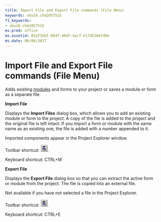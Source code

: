 ```yaml
---
title: Import File and Export File commands (File Menu)
keywords: vbui6.chm2057515
f1_keywords:
- vbui6.chm2057515
ms.prod: office
ms.assetid: 03af35bf-884f-40d7-4ac7-b17d5384fd0e
ms.date: 06/08/2017
---
```



# Import File and Export File commands (File Menu)

Adds existing [modules](../../Glossary/vbe-glossary.md#module) and forms to your project or saves a module or form as a separate file.

**Import File**

Displays the **Import Files** dialog box, which allows you to add an existing module or form to the project. A copy of the file is added to the project and the original file is left intact. If you import a form or module with the same name as an existing one, the file is added with a number appended to it.

Imported components appear in the Project Explorer window.

Toolbar shortcut: 
![Toolbar button](../../../images/tbr_impt_ZA01201709.gif). 

Keyboard shortcut: CTRL+M

**Export File**

Displays the **Export File** dialog box so that you can extract the active form or module from the project. The file is copied into an external file.

Not available if you have not selected a file in the Project Explorer.

Toolbar shortcut: 
![Toolbar button](../../../images/tbr_expt_ZA01201702.gif). 

Keyboard shortcut: CTRL+E

